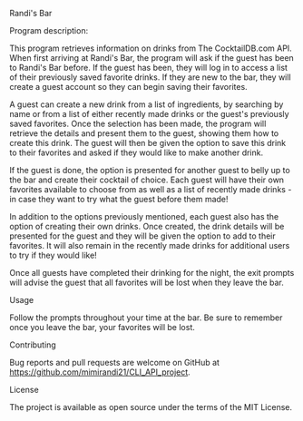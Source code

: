 Randi's Bar 

Program description: 

This program retrieves information on drinks from The CocktailDB.com API.  When first arriving at Randi's Bar, the program will ask if the guest has been to Randi's Bar before.  If the guest has been, they will log in to access a list of their previously saved favorite drinks.  If they are new to the bar, they will create a guest account so they can begin saving their favorites. 

A guest can create a new drink from a list of ingredients, by searching by name or from a list of either recently made drinks or the guest's previously saved favorites.  Once the selection has been made, the program will retrieve the details and present them to the guest, showing them how to create this drink.  The guest will then be given the option to save this drink to their favorites and asked if they would like to make another drink.   

If the guest is done, the option is presented for another guest to belly up to the bar and create their cocktail of choice.  Each guest will have their own favorites available to choose from as well as a list of recently made drinks - in case they want to try what the guest before them made!   

In addition to the options previously mentioned, each guest also has the option of creating their own drinks.  Once created, the drink details will be presented for the guest and they will be given the option to add to their favorites.  It will also remain in the recently made drinks for additional users to try if they would like! 

Once all guests have completed their drinking for the night, the exit prompts will advise the guest that all favorites will be lost when they leave the bar. 

  

Usage 

Follow the prompts throughout your time at the bar.  Be sure to remember once you leave the bar, your favorites will be lost. 

  

Contributing 

Bug reports and pull requests are welcome on GitHub at https://github.com/mimirandi21/CLI_API_project. 

  

License 

The project is available as open source under the terms of the MIT License. 
